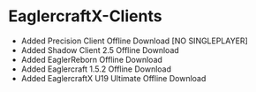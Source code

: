 # EaglercraftX-Clients
- Added Precision Client Offline Download [NO SINGLEPLAYER]
- Added Shadow Client 2.5 Offline Download
- Added EaglerReborn Offline Download
- Added Eaglercraft 1.5.2 Offline Download
- Added EaglercraftX U19 Ultimate Offline Download
